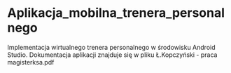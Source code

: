 # Aplikacja_mobilna_trenera_personalnego
Implementacja wirtualnego trenera personalnego w środowisku Android Studio.
Dokumentacja aplikacji znajduje się w pliku Ł.Kopczyński - praca magisterksa.pdf


